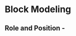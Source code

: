 


# Block Modeling

## Role and Position - 
<!--stackedit_data:
eyJoaXN0b3J5IjpbMTY0MDMzOTMxNl19
-->